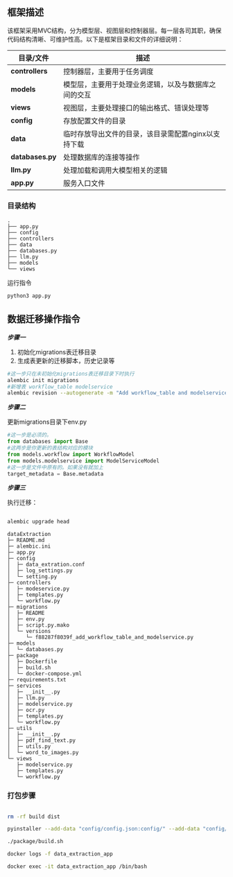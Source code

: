 ## 框架描述

该框架采用MVC结构，分为模型层、视图层和控制器层。每一层各司其职，确保代码结构清晰、可维护性高。以下是框架目录和文件的详细说明：

| 目录/文件      | 描述                                              |
| --------------- | ------------------------------------------------- |
| **controllers** | 控制器层，主要用于任务调度                        |
| **models**      | 模型层，主要用于处理业务逻辑，以及与数据库之间的交互 |
| **views**       | 视图层，主要处理接口的输出格式、错误处理等        |
| **config**      | 存放配置文件的目录                                |
| **data**        | 临时存放导出文件的目录，该目录需配置nginx以支持下载 |
| **databases.py**| 处理数据库的连接等操作                            |
| **llm.py**      | 处理加载和调用大模型相关的逻辑                    |
| **app.py**      | 服务入口文件                                      |

### 目录结构

```plaintext
.
├── app.py
├── config
├── controllers
├── data
├── databases.py
├── llm.py
├── models
└── views

```


运行指令

```bash
python3 app.py

```

## 数据迁移操作指令

***步骤一***

1. 初始化migrations表迁移目录
2. 生成表更新的迁移脚本，历史记录等

```bash
#这一步只在未初始化migrations表迁移目录下时执行
alembic init migrations 
#新增表 workflow_table modelservice
alembic revision --autogenerate -m "Add workflow_table and modelservice"

```

***步骤二***

更新migrations目录下env.py

```python
#这一步是必须的。
from databases import Base
#这两步是你更新的表结构对应的模块
from models.workflow import WorkflowModel
from models.modelservice import ModelServiceModel
#这一步是文件中原有的。如果没有就加上
target_metadata = Base.metadata

```

***步骤三***

执行迁移：

```bash

alembic upgrade head 

```


```
dataExtraction
├─ README.md
├─ alembic.ini
├─ app.py
├─ config
│  ├─ data_extration.conf
│  ├─ log_settings.py
│  └─ setting.py
├─ controllers
│  ├─ modeservice.py
│  ├─ templates.py
│  └─ workflow.py
├─ migrations
│  ├─ README
│  ├─ env.py
│  ├─ script.py.mako
│  └─ versions
│     └─ f88287f8039f_add_workflow_table_and_modelservice.py
├─ models
│  └─ databases.py
├─ package
│  ├─ Dockerfile
│  ├─ build.sh
│  └─ docker-compose.yml
├─ requirements.txt
├─ services
│  ├─ __init__.py
│  ├─ llm.py
│  ├─ modelservice.py
│  ├─ ocr.py
│  ├─ templates.py
│  └─ workflow.py
├─ utils
│  ├─ __init__.py
│  ├─ pdf_find_text.py
│  ├─ utils.py
│  └─ word_to_images.py
└─ views
   ├─ modelservice.py
   ├─ templates.py
   └─ workflow.py

```

### 打包步骤

```sh

rm -rf build dist

pyinstaller --add-data "config/config.json:config/" --add-data "config/nginx/data_extration.conf:config/" --add-data "data/download/templates:templates" --add-data "data/logs/dataextraction.log:logs" --add-data "data/uploads/templates:uploads/templates" app.py

./package/build.sh  

docker logs -f data_extraction_app 

docker exec -it data_extraction_app /bin/bash

```
